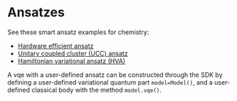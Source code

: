 # Ansatzes

See these smart ansatz examples for chemistry:

-   [Hardware efficient ansatz](hardware-efficient-ansatz.md)
-   [Unitary coupled cluster (UCC) ansatz](ucc.md)
-   [Hamiltonian variational ansatz (HVA)](hva.md)

A vqe with a user-defined ansatz can be constructed through the SDK by defining
a user-defined variational quantum part `model=Model()`, and a user-defined
classical body with the method `model.vqe()`.
